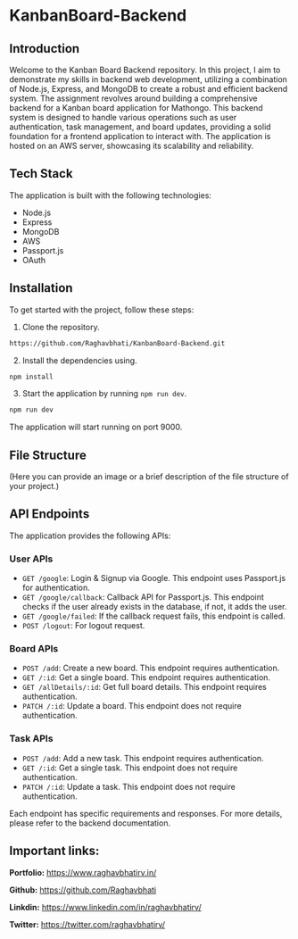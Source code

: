 # KanbanBoard-Backend

## Introduction
Welcome to the Kanban Board Backend repository. In this project, I aim to demonstrate my skills in backend web development, utilizing a combination of Node.js, Express, and MongoDB to create a robust and efficient backend system. The assignment revolves around building a comprehensive backend for a Kanban board application for Mathongo. This backend system is designed to handle various operations such as user authentication, task management, and board updates, providing a solid foundation for a frontend application to interact with. The application is hosted on an AWS server, showcasing its scalability and reliability.

## Tech Stack
The application is built with the following technologies:
- Node.js
- Express
- MongoDB
- AWS
- Passport.js
- OAuth

## Installation
To get started with the project, follow these steps:

1. Clone the repository.

```bash
https://github.com/Raghavbhati/KanbanBoard-Backend.git
```

2. Install the dependencies using.

```bash
npm install
```

3. Start the application by running `npm run dev`.

```bash
npm run dev
```

The application will start running on port 9000.

## File Structure
(Here you can provide an image or a brief description of the file structure of your project.)

## API Endpoints
The application provides the following APIs:

### User APIs
- `GET /google`: Login & Signup via Google. This endpoint uses Passport.js for authentication.
- `GET /google/callback`: Callback API for Passport.js. This endpoint checks if the user already exists in the database, if not, it adds the user.
- `GET /google/failed`: If the callback request fails, this endpoint is called.
- `POST /logout`: For logout request.

### Board APIs
- `POST /add`: Create a new board. This endpoint requires authentication.
- `GET /:id`: Get a single board. This endpoint requires authentication.
- `GET /allDetails/:id`: Get full board details. This endpoint requires authentication.
- `PATCH /:id`: Update a board. This endpoint does not require authentication.

### Task APIs
- `POST /add`: Add a new task. This endpoint requires authentication.
- `GET /:id`: Get a single task. This endpoint does not require authentication.
- `PATCH /:id`: Update a task. This endpoint does not require authentication.

Each endpoint has specific requirements and responses. For more details, please refer to the backend documentation.


## Important links:


**Portfolio:** https://www.raghavbhatirv.in/

**Github:** https://github.com/Raghavbhati

**Linkdin:** https://www.linkedin.com/in/raghavbhatirv/

**Twitter:** https://twitter.com/raghavbhatirv/

